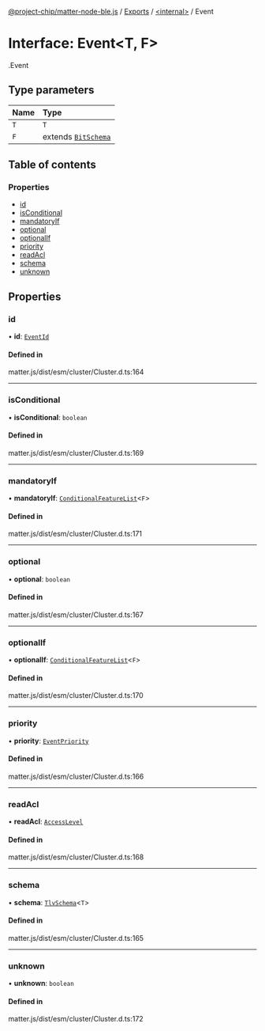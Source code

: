 [@project-chip/matter-node-ble.js](../README.md) / [Exports](../modules.md) / [<internal\>](../modules/internal_.md) / Event

# Interface: Event<T, F\>

[<internal>](../modules/internal_.md).Event

## Type parameters

| Name | Type |
| :------ | :------ |
| `T` | `T` |
| `F` | extends [`BitSchema`](../modules/internal_.md#bitschema) |

## Table of contents

### Properties

- [id](internal_.Event.md#id)
- [isConditional](internal_.Event.md#isconditional)
- [mandatoryIf](internal_.Event.md#mandatoryif)
- [optional](internal_.Event.md#optional)
- [optionalIf](internal_.Event.md#optionalif)
- [priority](internal_.Event.md#priority)
- [readAcl](internal_.Event.md#readacl)
- [schema](internal_.Event.md#schema)
- [unknown](internal_.Event.md#unknown)

## Properties

### id

• **id**: [`EventId`](../modules/internal_.md#eventid)

#### Defined in

matter.js/dist/esm/cluster/Cluster.d.ts:164

___

### isConditional

• **isConditional**: `boolean`

#### Defined in

matter.js/dist/esm/cluster/Cluster.d.ts:169

___

### mandatoryIf

• **mandatoryIf**: [`ConditionalFeatureList`](../modules/internal_.md#conditionalfeaturelist)<`F`\>

#### Defined in

matter.js/dist/esm/cluster/Cluster.d.ts:171

___

### optional

• **optional**: `boolean`

#### Defined in

matter.js/dist/esm/cluster/Cluster.d.ts:167

___

### optionalIf

• **optionalIf**: [`ConditionalFeatureList`](../modules/internal_.md#conditionalfeaturelist)<`F`\>

#### Defined in

matter.js/dist/esm/cluster/Cluster.d.ts:170

___

### priority

• **priority**: [`EventPriority`](../enums/internal_.EventPriority.md)

#### Defined in

matter.js/dist/esm/cluster/Cluster.d.ts:166

___

### readAcl

• **readAcl**: [`AccessLevel`](../enums/internal_.AccessLevel.md)

#### Defined in

matter.js/dist/esm/cluster/Cluster.d.ts:168

___

### schema

• **schema**: [`TlvSchema`](../classes/internal_.TlvSchema.md)<`T`\>

#### Defined in

matter.js/dist/esm/cluster/Cluster.d.ts:165

___

### unknown

• **unknown**: `boolean`

#### Defined in

matter.js/dist/esm/cluster/Cluster.d.ts:172
